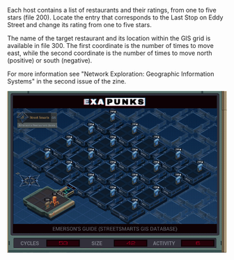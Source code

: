 Each host contains a list of restaurants and their ratings, from one to five stars (file 200). Locate the entry that corresponds to the Last Stop on Eddy Street and change its rating from one to five stars.

The name of the target restaurant and its location within the GIS grid is available in file 300. The first coordinate is the number of times to move east, while the second coordinate is the number of times to move north (positive) or south (negative).

For more information see "Network Exploration: Geographic Information Systems" in the second issue of the zine.

![Solution](https://github.com/shaisimel/Exapunks/blob/master/Solutions/19%20-%20Emerson's%20Guide/EXAPUNKS%20-%20Emerson's%20Guide%20(53%2C%2042%2C%206%2C%202019-02-13-21-21-50).gif)
